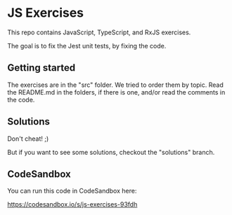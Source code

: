 # JS Exercises

This repo contains JavaScript, TypeScript, and RxJS exercises.

The goal is to fix the Jest unit tests, by fixing the code.

## Getting started

The exercises are in the "src" folder. We tried to order them by topic.
Read the README.md in the folders, if there is one, and/or read the comments in the code.

## Solutions

Don't cheat! ;)

But if you want to see some solutions, checkout the "solutions" branch.

## CodeSandbox

You can run this code in CodeSandbox here:

https://codesandbox.io/s/js-exercises-93fdh
